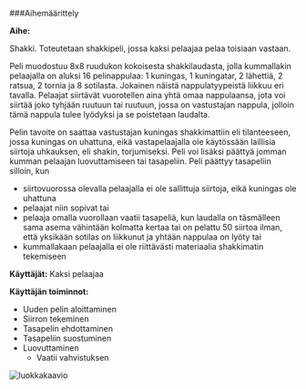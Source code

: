 ###Aihemäärittely

**Aihe:** 

Shakki. Toteutetaan shakkipeli, jossa kaksi pelaajaa pelaa toisiaan vastaan. 

Peli muodostuu 8x8 ruudukon kokoisesta shakkilaudasta, jolla kummallakin pelaajalla on aluksi 16 pelinappulaa: 1 kuningas, 1 kuningatar, 2 lähettiä, 2 ratsua, 2 tornia ja 8 sotilasta. Jokainen näistä nappulatyypeistä liikkuu eri tavalla. Pelaajat siirtävät vuorotellen aina yhtä omaa nappulaansa, jota voi siirtää joko tyhjään ruutuun tai ruutuun, jossa on vastustajan nappula, jolloin tämä nappula tulee lyödyksi ja se poistetaan laudalta. 

Pelin tavoite on saattaa vastustajan kuningas shakkimattiin eli tilanteeseen, jossa kuningas on uhattuna, eikä vastapelaajalla ole käytössään laillisia siirtoja uhkauksen, eli shakin, torjumiseksi. Peli voi lisäksi päättyä jomman kumman pelaajan luovuttamiseen tai tasapeliin. Peli päättyy tasapeliin silloin, kun 
- siirtovuorossa olevalla pelaajalla ei ole sallittuja siirtoja, eikä kuningas ole uhattuna
- pelaajat niin sopivat tai
- pelaaja omalla vuorollaan vaatii tasapeliä, kun laudalla on täsmälleen sama asema vähintään kolmatta kertaa tai on pelattu 50 siirtoa ilman, että yksikään sotilas on liikkunut ja yhtään nappulaa on lyöty tai 
- kummallakaan pelaajalla ei ole riittävästi materiaalia shakkimatin tekemiseen

**Käyttäjät:** Kaksi pelaajaa

**Käyttäjän toiminnot:**

- Uuden pelin aloittaminen
- Siirron tekeminen
- Tasapelin ehdottaminen
- Tasapeliin suostuminen
- Luovuttaminen
  - Vaatii vahvistuksen

![luokkakaavio](http://yuml.me/9ad82764 "Määrittelyvaiheen luokkakaavio")
